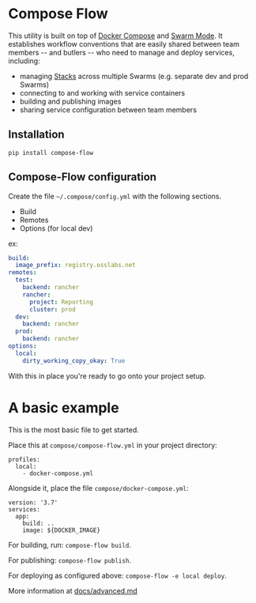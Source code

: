 # Compose Flow

This utility is built on top of [Docker Compose](https://docs.docker.com/compose/) and [Swarm Mode](https://docs.docker.com/engine/swarm/).  It establishes workflow conventions that are easily shared between team members -- and butlers -- who need to manage and deploy services, including:

- managing [Stacks](https://docs.docker.com/get-started/part5/#prerequisites) across multiple Swarms (e.g. separate dev and prod Swarms)
- connecting to and working with service containers
- building and publishing images
- sharing service configuration between team members


## Installation

```
pip install compose-flow
```


## Compose-Flow configuration

Create the file `~/.compose/config.yml` with the following sections.

- Build
- Remotes
- Options (for local dev)

ex:
```yaml
build:
  image_prefix: registry.osslabs.net
remotes:
  test:
    backend: rancher
    rancher:
      project: Reporting
      cluster: prod
  dev:
    backend: rancher
  prod:
    backend: rancher
options:
  local:
    dirty_working_copy_okay: True    
```

With this in place you're ready to go onto your project setup.


# A basic example

This is the most basic file to get started.

Place this at `compose/compose-flow.yml` in your project directory:

```
profiles:
  local:
    - docker-compose.yml
```

Alongside it, place the file `compose/docker-compose.yml`:

```
version: '3.7'
services:
  app:
    build: ..
    image: ${DOCKER_IMAGE}
```

For building, run: `compose-flow build`.

For publishing: `compose-flow publish`.

For deploying as configured above: `compose-flow -e local deploy`.

More information at [docs/advanced.md](docs/advanced.md)
